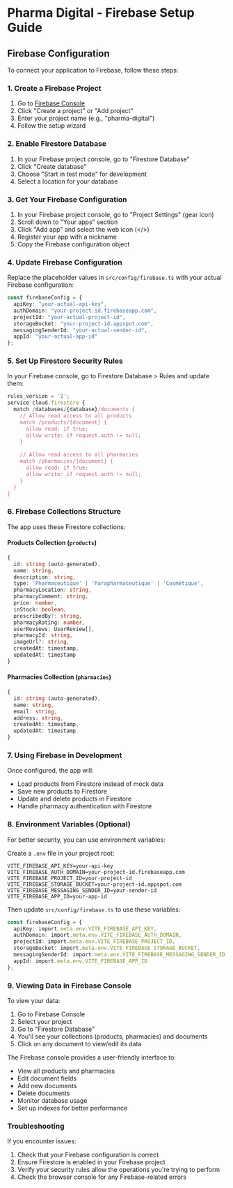 # Pharma Digital - Firebase Setup Guide

## Firebase Configuration

To connect your application to Firebase, follow these steps:

### 1. Create a Firebase Project

1. Go to [Firebase Console](https://console.firebase.google.com/)
2. Click "Create a project" or "Add project"
3. Enter your project name (e.g., "pharma-digital")
4. Follow the setup wizard

### 2. Enable Firestore Database

1. In your Firebase project console, go to "Firestore Database"
2. Click "Create database"
3. Choose "Start in test mode" for development
4. Select a location for your database

### 3. Get Your Firebase Configuration

1. In your Firebase project console, go to "Project Settings" (gear icon)
2. Scroll down to "Your apps" section
3. Click "Add app" and select the web icon (</>)
4. Register your app with a nickname
5. Copy the Firebase configuration object

### 4. Update Firebase Configuration

Replace the placeholder values in `src/config/firebase.ts` with your actual Firebase configuration:

```typescript
const firebaseConfig = {
  apiKey: "your-actual-api-key",
  authDomain: "your-project-id.firebaseapp.com",
  projectId: "your-actual-project-id",
  storageBucket: "your-project-id.appspot.com",
  messagingSenderId: "your-actual-sender-id",
  appId: "your-actual-app-id"
};
```

### 5. Set Up Firestore Security Rules

In your Firebase console, go to Firestore Database > Rules and update them:

```javascript
rules_version = '2';
service cloud.firestore {
  match /databases/{database}/documents {
    // Allow read access to all products
    match /products/{document} {
      allow read: if true;
      allow write: if request.auth != null;
    }
    
    // Allow read access to all pharmacies
    match /pharmacies/{document} {
      allow read: if true;
      allow write: if request.auth != null;
    }
  }
}
```

### 6. Firebase Collections Structure

The app uses these Firestore collections:

#### Products Collection (`products`)
```typescript
{
  id: string (auto-generated),
  name: string,
  description: string,
  type: 'Pharmaceutique' | 'Parapharmaceutique' | 'Cosmétique',
  pharmacyLocation: string,
  pharmacyComment: string,
  price: number,
  inStock: boolean,
  prescribedBy?: string,
  pharmacyRating: number,
  userReviews: UserReview[],
  pharmacyId: string,
  imageUrl?: string,
  createdAt: timestamp,
  updatedAt: timestamp
}
```

#### Pharmacies Collection (`pharmacies`)
```typescript
{
  id: string (auto-generated),
  name: string,
  email: string,
  address: string,
  createdAt: timestamp,
  updatedAt: timestamp
}
```

### 7. Using Firebase in Development

Once configured, the app will:
- Load products from Firestore instead of mock data
- Save new products to Firestore
- Update and delete products in Firestore
- Handle pharmacy authentication with Firestore

### 8. Environment Variables (Optional)

For better security, you can use environment variables:

Create a `.env` file in your project root:
```
VITE_FIREBASE_API_KEY=your-api-key
VITE_FIREBASE_AUTH_DOMAIN=your-project-id.firebaseapp.com
VITE_FIREBASE_PROJECT_ID=your-project-id
VITE_FIREBASE_STORAGE_BUCKET=your-project-id.appspot.com
VITE_FIREBASE_MESSAGING_SENDER_ID=your-sender-id
VITE_FIREBASE_APP_ID=your-app-id
```

Then update `src/config/firebase.ts` to use these variables:
```typescript
const firebaseConfig = {
  apiKey: import.meta.env.VITE_FIREBASE_API_KEY,
  authDomain: import.meta.env.VITE_FIREBASE_AUTH_DOMAIN,
  projectId: import.meta.env.VITE_FIREBASE_PROJECT_ID,
  storageBucket: import.meta.env.VITE_FIREBASE_STORAGE_BUCKET,
  messagingSenderId: import.meta.env.VITE_FIREBASE_MESSAGING_SENDER_ID,
  appId: import.meta.env.VITE_FIREBASE_APP_ID
};
```

### 9. Viewing Data in Firebase Console

To view your data:
1. Go to Firebase Console
2. Select your project
3. Go to "Firestore Database"
4. You'll see your collections (products, pharmacies) and documents
5. Click on any document to view/edit its data

The Firebase console provides a user-friendly interface to:
- View all products and pharmacies
- Edit document fields
- Add new documents
- Delete documents
- Monitor database usage
- Set up indexes for better performance

### Troubleshooting

If you encounter issues:
1. Check that your Firebase configuration is correct
2. Ensure Firestore is enabled in your Firebase project
3. Verify your security rules allow the operations you're trying to perform
4. Check the browser console for any Firebase-related errors